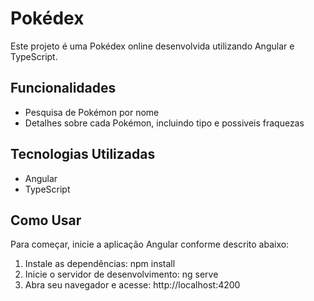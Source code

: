 # Pokédex

Este projeto é uma Pokédex online desenvolvida utilizando Angular e TypeScript.

## Funcionalidades

- Pesquisa de Pokémon por nome
- Detalhes sobre cada Pokémon, incluindo tipo e possiveis fraquezas

## Tecnologias Utilizadas

- Angular
- TypeScript

## Como Usar

Para começar, inicie a aplicação Angular conforme descrito abaixo:

1. Instale as dependências: npm install
2. Inicie o servidor de desenvolvimento: ng serve
3. Abra seu navegador e acesse: http://localhost:4200

